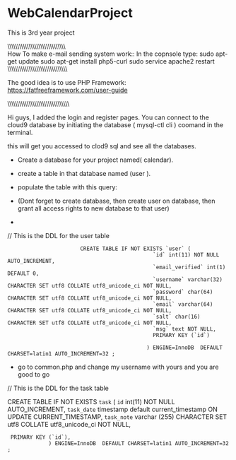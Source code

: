 # WebCalendarProject
This is 3rd year project

\\\\\\\\\\\\\\\\\\\\\\\\\\\\\\\\\\\\\\\\\\\\\\\\\\\\\\\\\\\\\
How To make e-mail sending system work::
 In the copnsole type: sudo apt-get update
                       sudo apt-get install php5-curl
                       sudo service apache2 restart
\\\\\\\\\\\\\\\\\\\\\\\\\\\\\\\\\\\\\\\\\\\\\\\\\\\\\\\\\\\\\\

The good idea is to use PHP Framework:
https://fatfreeframework.com/user-guide

\\\\\\\\\\\\\\\\\\\\\\\\\\\\\\\\\\\\\\\\\\\\\\\\\\\\\\\\\\\\\\\\

 Hi guys, I added the login and register pages. You can connect
 to the cloud9 database by initiating the database ( mysql-ctl cli )
 coomand in the terminal.
 
 this will get you accessed to clod9 sql and see all the databases. 
 
 * Create a database for your project named( calendar).
 
 * create a table in that database named (user ).
 
 * populate the table with this query:
 * (Dont forget to create database, then create user on database, then grant all access rights to new database to that user)
 * 
 


 // This is the DDL for the user table
 
                         
                           CREATE TABLE IF NOT EXISTS `user` (
                                                  `id` int(11) NOT NULL AUTO_INCREMENT,
                                                  `email_verified` int(1) DEFAULT 0,
                                                  `username` varchar(32) CHARACTER SET utf8 COLLATE utf8_unicode_ci NOT NULL,
                                                  `password` char(64) CHARACTER SET utf8 COLLATE utf8_unicode_ci NOT NULL,
                                                  `email` varchar(64) CHARACTER SET utf8 COLLATE utf8_unicode_ci NOT NULL,
                                                  `salt` char(16) CHARACTER SET utf8 COLLATE utf8_unicode_ci NOT NULL,
                                                  `msg` text NOT NULL,
                                                  PRIMARY KEY (`id`)
                                                
                                                ) ENGINE=InnoDB  DEFAULT CHARSET=latin1 AUTO_INCREMENT=32 ;


* go to common.php and change my username with yours and you are good to go
 
 

// This is the DDL for the task table

CREATE TABLE IF NOT EXISTS `task` (
              `id` int(11) NOT NULL AUTO_INCREMENT,
              `task_date` timestamp default current_timestamp ON UPDATE CURRENT_TIMESTAMP,
              `task_note` varchar (255) CHARACTER SET utf8 COLLATE utf8_unicode_ci NOT NULL,
                
     PRIMARY KEY (`id`),
                 ) ENGINE=InnoDB  DEFAULT CHARSET=latin1 AUTO_INCREMENT=32 ;

 
